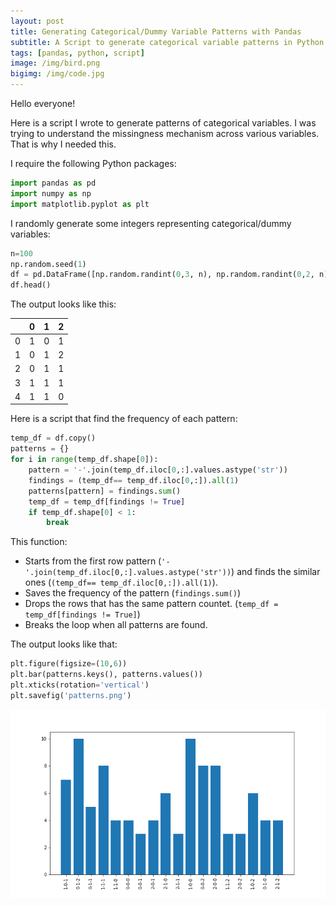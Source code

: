 ```yaml
---
layout: post
title: Generating Categorical/Dummy Variable Patterns with Pandas 
subtitle: A Script to generate categorical variable patterns in Python
tags: [pandas, python, script]
image: /img/bird.png
bigimg: /img/code.jpg
---
```


Hello everyone!

Here is a script I wrote to generate patterns of categorical variables. I was trying to understand the missingness mechanism across various variables. That is why I needed this. 

I require the following Python packages:

```python
import pandas as pd
import numpy as np
import matplotlib.pyplot as plt
```

I randomly generate some integers representing categorical/dummy variables:

```python
n=100
np.random.seed(1)
df = pd.DataFrame([np.random.randint(0,3, n), np.random.randint(0,2, n), np.random.randint(0,3, n)]).T
df.head()
```
The output looks like this: 

|   |  0|   1|   2|
|---| ---| ---| ---|
0    | 1  | 0  | 1|
1    | 0  | 1  | 2|
2    | 0  | 1  | 1|
3    | 1  | 1  | 1|
4    | 1  | 1  | 0|
  
Here is a script that find the frequency of each pattern:
  
```python
temp_df = df.copy()
patterns = {}
for i in range(temp_df.shape[0]):
    pattern = '-'.join(temp_df.iloc[0,:].values.astype('str'))
    findings = (temp_df== temp_df.iloc[0,:]).all(1)
    patterns[pattern] = findings.sum()
    temp_df = temp_df[findings != True]
    if temp_df.shape[0] < 1:
        break
```
This function:

- Starts from the first row pattern (`'-'.join(temp_df.iloc[0,:].values.astype('str'))`) and finds the similar ones (`(temp_df== temp_df.iloc[0,:]).all(1)`).
- Saves the frequency of the pattern (`findings.sum()`)
- Drops the rows that has the same pattern countet. (`temp_df = temp_df[findings != True]`)
- Breaks the loop when all patterns are found. 

The output looks like that:

```python
plt.figure(figsize=(10,6))
plt.bar(patterns.keys(), patterns.values())
plt.xticks(rotation='vertical')
plt.savefig('patterns.png')
```

![Categorical Variable Patterns - Python](/img/patterns.png)
